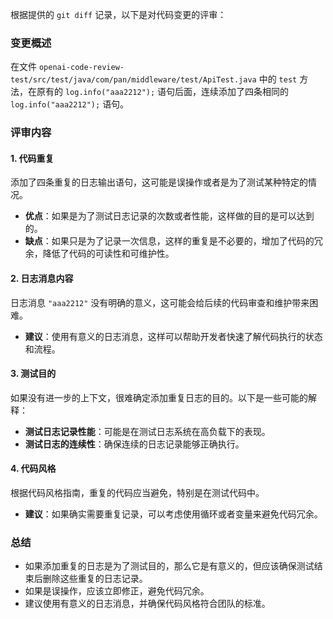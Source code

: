 根据提供的 `git diff` 记录，以下是对代码变更的评审：

### 变更概述
在文件 `openai-code-review-test/src/test/java/com/pan/middleware/test/ApiTest.java` 中的 `test` 方法，在原有的 `log.info("aaa2212");` 语句后面，连续添加了四条相同的 `log.info("aaa2212");` 语句。

### 评审内容

#### 1. 代码重复
添加了四条重复的日志输出语句，这可能是误操作或者是为了测试某种特定的情况。

- **优点**：如果是为了测试日志记录的次数或者性能，这样做的目的是可以达到的。
- **缺点**：如果只是为了记录一次信息，这样的重复是不必要的，增加了代码的冗余，降低了代码的可读性和可维护性。

#### 2. 日志消息内容
日志消息 `"aaa2212"` 没有明确的意义，这可能会给后续的代码审查和维护带来困难。

- **建议**：使用有意义的日志消息，这样可以帮助开发者快速了解代码执行的状态和流程。

#### 3. 测试目的
如果没有进一步的上下文，很难确定添加重复日志的目的。以下是一些可能的解释：

- **测试日志记录性能**：可能是在测试日志系统在高负载下的表现。
- **测试日志的连续性**：确保连续的日志记录能够正确执行。

#### 4. 代码风格
根据代码风格指南，重复的代码应当避免，特别是在测试代码中。

- **建议**：如果确实需要重复记录，可以考虑使用循环或者变量来避免代码冗余。

### 总结
- 如果添加重复的日志是为了测试目的，那么它是有意义的，但应该确保测试结束后删除这些重复的日志记录。
- 如果是误操作，应该立即修正，避免代码冗余。
- 建议使用有意义的日志消息，并确保代码风格符合团队的标准。